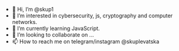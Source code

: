 - 👋 Hi, I’m @skup1
- 👀 I’m interested in cybersecurity, js, cryptography and computer networks.
- 🌱 I’m currently learning JavaScript.
- 💞️ I’m looking to collaborate on ...
- 📫 How to reach me on telegram/instagram @skuplevatska

<!---
skup1/skup1 is a ✨ special ✨ repository because its `README.md` (this file) appears on your GitHub profile.
You can click the Preview link to take a look at your changes.
--->
